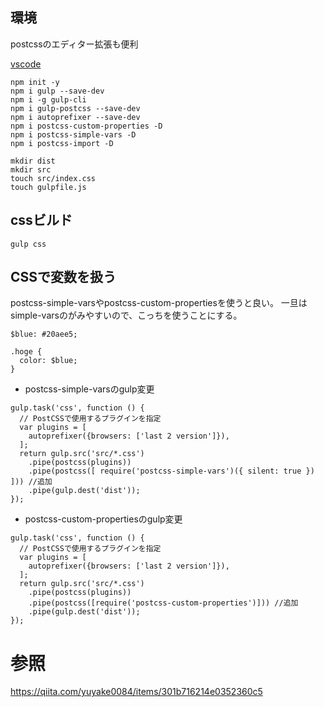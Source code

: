 
## 環境

postcssのエディター拡張も便利

[vscode](https://marketplace.visualstudio.com/items?itemName=ricard.PostCSS)


```
npm init -y
npm i gulp --save-dev
npm i -g gulp-cli
npm i gulp-postcss --save-dev
npm i autoprefixer --save-dev
npm i postcss-custom-properties -D
npm i postcss-simple-vars -D
npm i postcss-import -D
```


```
mkdir dist
mkdir src
touch src/index.css
touch gulpfile.js
```

## cssビルド

```
gulp css
```

## CSSで変数を扱う

postcss-simple-varsやpostcss-custom-propertiesを使うと良い。
一旦はsimple-varsのがみやすいので、こっちを使うことにする。


```
$blue: #20aee5;

.hoge {
  color: $blue;
}
```

- postcss-simple-varsのgulp変更    

```
gulp.task('css', function () {
  // PostCSSで使用するプラグインを指定
  var plugins = [
    autoprefixer({browsers: ['last 2 version']}),
  ];
  return gulp.src('src/*.css')
    .pipe(postcss(plugins))
    .pipe(postcss([ require('postcss-simple-vars')({ silent: true }) ])) //追加
    .pipe(gulp.dest('dist'));
});
```

- postcss-custom-propertiesのgulp変更    

```
gulp.task('css', function () {
  // PostCSSで使用するプラグインを指定
  var plugins = [
    autoprefixer({browsers: ['last 2 version']}),
  ];
  return gulp.src('src/*.css')
    .pipe(postcss(plugins))
    .pipe(postcss([require('postcss-custom-properties')])) //追加
    .pipe(gulp.dest('dist'));
});
```




# 参照

https://qiita.com/yuyake0084/items/301b716214e0352360c5

